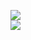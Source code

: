 [![](https://img.shields.io/badge/Made%20With-Github%20Spray-lightgrey.svg?style=for-the-badge&logo=github)](https://github.com/Annihil/github-spray#16394)  
[![](https://i.imgur.com/2DrTn0Z.gif)](https://github.com/Annihil/github-spray)